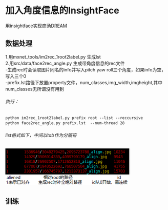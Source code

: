
# 加入角度信息的InsightFace

用insightface实现商汤[DREAM](https://github.com/penincillin/DREAM/)  

## 数据处理  
1.用mxnet_tools/im2rec_1root2label.py 生成lst  
2.用src/data/face2rec_angle.py 生成带角度信息的rec文件  
-生成rec时会读取图片同名的info并写入pitch yaw roll三个角度，如果info为空，写入三个0  
-prefix.lst路径下放置property文件，num_classes,img_width,imgheight,其中num_classes无所谓没有用到
###### 执行：
    python im2rec_1root2label.py prefix root --list --reccursive
    python face2rec_angle.py prefix.lst  --num-thread 28
###### list格式如下，中间以tab作为分隔符  
![](deploy/lst格式.png)  

## 训练  
